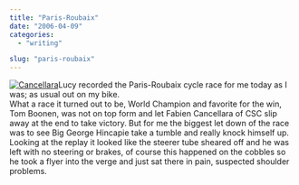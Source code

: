 ```yaml
---
title: "Paris-Roubaix"
date: "2006-04-09"
categories: 
  - "writing"

slug: "paris-roubaix"
---
```


[![Cancellara](/images/125918299_f8c8c0015d_m.jpg)](http://www.flickr.com/photos/funkylarma/125918299/ "Photo Sharing")Lucy recorded the Paris-Roubaix cycle race for me today as I was; as usual out on my bike.  
What a race it turned out to be, World Champion and favorite for the win, Tom Boonen, was not on top form and let Fabien Cancellara of CSC slip away at the end to take victory. But for me the biggest let down of the race was to see Big George Hincapie take a tumble and really knock himself up. Looking at the replay it looked like the steerer tube sheared off and he was left with no steering or brakes, of course this happened on the cobbles so he took a flyer into the verge and just sat there in pain, suspected shoulder problems.
